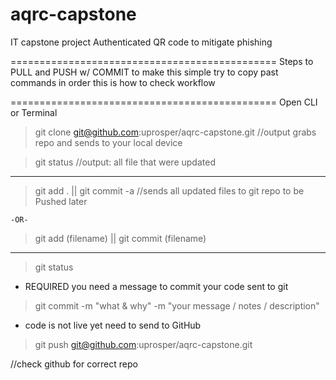 # aqrc-capstone
IT capstone project
Authenticated QR code to mitigate phishing

==============================================
Steps to PULL and PUSH w/ COMMIT
    to make this simple try to copy past commands in order
    this is how to check workflow

==============================================
Open CLI or Terminal

> git clone git@github.com:uprosper/aqrc-capstone.git
    //output grabs repo and sends to your local device

> git status
    //output: all file that were updated

*************
> git add . || git commit -a
    //sends all updated files to git repo to be Pushed later

    -OR-

> git add (filename)  || git commit (filename)
*************

> git status

* REQUIRED you need a message to commit your code sent to git

> git commit -m "what & why" -m "your message / notes / description"

* code is not live yet need to send to GitHub

> git push git@github.com:uprosper/aqrc-capstone.git

//check github for correct repo
